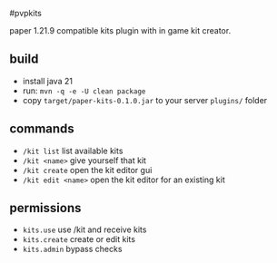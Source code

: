 #pvpkits

paper 1.21.9 compatible kits plugin with in game kit creator.

## build
- install java 21
- run: `mvn -q -e -U clean package`
- copy `target/paper-kits-0.1.0.jar` to your server `plugins/` folder

## commands
- `/kit list` list available kits
- `/kit <name>` give yourself that kit
- `/kit create` open the kit editor gui
- `/kit edit <name>` open the kit editor for an existing kit

## permissions
- `kits.use` use /kit and receive kits
- `kits.create` create or edit kits
- `kits.admin` bypass checks
